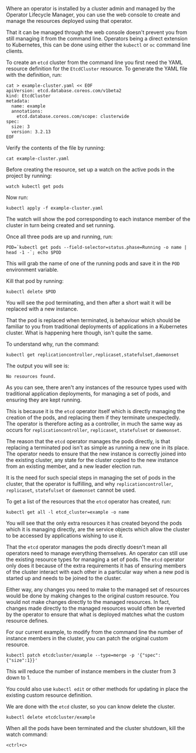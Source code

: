 Where an operator is installed by a cluster admin and managed by the Operator Lifecycle Manager, you can use the web console to create and manage the resources deployed using that operator.

That it can be managed through the web console doesn't prevent you from still managing it from the command line. Operators being a direct extension to Kubernetes, this can be done using either the `kubectl` or `oc` command line clients.

To create an `etcd` cluster from the command line you first need the YAML resource definition for the `EtcdCluster` resource. To generate the YAML file with the definition, run:

```execute
cat > example-cluster.yaml << EOF
apiVersion: etcd.database.coreos.com/v1beta2
kind: EtcdCluster
metadata:
  name: example
  annotations:
    etcd.database.coreos.com/scope: clusterwide
spec:
  size: 3
  version: 3.2.13
EOF
```

Verify the contents of the file by running:

```execute
cat example-cluster.yaml
```

Before creating the resource, set up a watch on the active pods in the project by running:

```execute-2
watch kubectl get pods
```

Now run:

```execute
kubectl apply -f example-cluster.yaml
```

The watch will show the pod corresponding to each instance member of the cluster in turn being created and set running.

Once all three pods are up and running, run:

```execute
POD=`kubectl get pods --field-selector=status.phase=Running -o name | head -1 -`; echo $POD
```

This will grab the name of one of the running pods and save it in the `POD` environment variable.

Kill that pod by running:

```execute
kubectl delete $POD
```

You will see the pod terminating, and then after a short wait it will be replaced with a new instance.

That the pod is replaced when terminated, is behaviour which should be familiar to you from traditional deployments of applications in a Kubernetes cluster. What is happening here though, isn't quite the same.

To understand why, run the command:

```execute
kubectl get replicationcontroller,replicaset,statefulset,daemonset
```

The output you will see is:

```
No resources found.
```

As you can see, there aren't any instances of the resource types used with traditional application deployments, for managing a set of pods, and ensuring they are kept running.

This is because it is the `etcd` operator itself which is directly managing the creation of the pods, and replacing them if they terminate unexpectedly. The operator is therefore acting as a controller, in much the same way as occurs for `replicationcontroller`, `replicaset`, `statefulset` or `daemonset`.

The reason that the `etcd` operator manages the pods directly, is that replacing a terminated pod isn't as simple as running a new one in its place. The operator needs to ensure that the new instance is correctly joined into the existing cluster, any state for the cluster copied to the new instance from an existing member, and a new leader election run.

It is the need for such special steps in managing the set of pods in the cluster, that the operator is fulfilling, and why `replicationcontroller`, `replicaset`, `statefulset` or `daemonset` cannot be used.

To get a list of the resources that the `etcd` operator has created, run:

```execute
kubectl get all -l etcd_cluster=example -o name
```

You will see that the only extra resources it has created beyond the pods which it is managing directly, are the service objects which allow the cluster to be accessed by applications wishing to use it.

That the `etcd` operator manages the pods directly doesn't mean all operators need to manage everything themselves. An operator can still use the existing resource types for managing a set of pods. The `etcd` operator only does it because of the extra requirements it has of ensuring members of the cluster interact with each other in a particular way when a new pod is started up and needs to be joined to the cluster.

Either way, any changes you need to make to the managed set of resources would be done by making changes to the original custom resource. You would not make changes directly to the managed resources. In fact, changes made directly to the managed resources would often be reverted by the operator to ensure that what is deployed matches what the custom resource defines.

For our current example, to modify from the command line the number of instance members in the cluster, you can patch the original custom resource.

```execute
kubectl patch etcdcluster/example --type=merge -p '{"spec":{"size":1}}'
```

This will reduce the number of instance members in the cluster from 3 down to 1.

You could also use `kubectl edit` or other methods for updating in place the existing custom resource definition.

We are done with the `etcd` cluster, so you can know delete the cluster.

```execute
kubectl delete etcdcluster/example
```

When all the pods have been terminated and the cluster shutdown, kill the watch command:

```execute-2
<ctrl+c>
```
